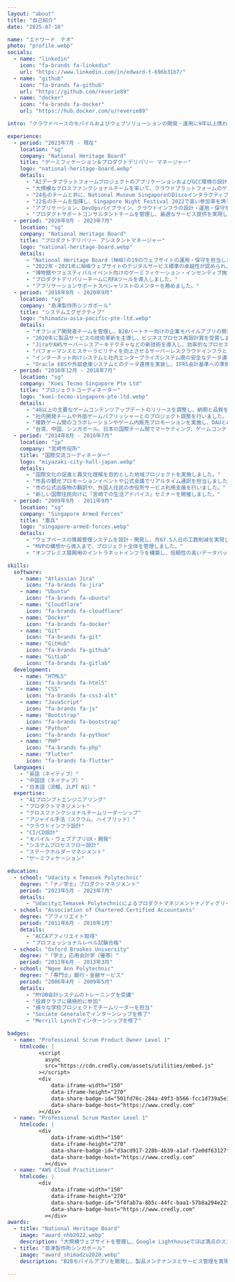 ```yaml
---
layout: "about"
title: "自己紹介"
date: "2025-07-10"

name: "エドワード　テオ"
photo: "profile.webp"
socials:
  - name: "linkedin"
    icon: "fa-brands fa-linkedin"
    url: "https://www.linkedin.com/in/edward-t-696b31b7/"
  - name: "github"
    icon: "fa-brands fa-github"
    url: "https://github.com/reverie89"
  - name: "docker"
    icon: "fa-brands fa-docker"
    url: "https://hub.docker.com/u/reverie89"

intro: "クラウドベースのモバイルおよびウェブソリューションの開発・運用に9年以上携わった、成果重視のプロダクトマネジメント専門家です。アジャイル手法、クラウドアプリケーション、戦略的なステークホルダー管理に精通し、複雑な課題を分析的に解決します。"

experience:
  - period: "2023年7月 - 現在"
    location: "sg"
    company: "National Heritage Board"
    title: "ゲーミフィケーション＆プロダクトデリバリー マネージャー"
    logo: "national-heritage-board.webp"
    details:
      - "AIデータプラットフォームプロジェクトのアプリケーションおよびGCC環境の設計を担当しました。"
      - "大規模なクロスファンクショナルチームを率いて、クラウドプラットフォームのゲーミフィケーションサービスを開発・導入しました。"
      - "24名のチームと共に、National Museum SingaporeのDiscoインタラクティブポップアップルームを立ち上げ、6,000人以上のユニーク登録と10,000回以上のプレイを達成しました。"
      - "22名のチームを指揮し、Singapore Night Festival 2022で高い参加率を誇るゲーミフィケーションブースイベントを運営しました。"
      - "アプリケーション、DevOpsパイプライン、クラウドインフラの設計・運用・保守を監督しました。"
      - "プロダクトサポートコンサルタントチームを管理し、最適なサービス提供を実現しました。"
  - period: "2020年9月 - 2023年7月"
    location: "sg"
    company: "National Heritage Board"
    title: "プロダクトデリバリー アシスタントマネージャー"
    logo: "national-heritage-board.webp"
    details:
      - "National Heritage Board (NHB)の19のウェブサイトの運用・保守を担当しました。"
      - "2022年・2021年にNHBウェブサイトのデジタルサービス標準の卓越性が認められ、政府全体のデジタルサービス賞を受賞しました。"
      - "博物館やフェスティバルイベント向けのゲーミフィケーション・インセンティブ施策を実施しました。"
      - "プロダクトデリバリーチームにRPAツールを導入しました。"
      - "アプリケーションサポートスペシャリストのメンターを務めました。"
  - period: "2018年8月 - 2020年9月"
    location: "sg"
    company: "島津製作所シンガポール"
    title: "システムエグゼクティブ"
    logo: "shimadzu-asia-pacific-pte-ltd.webp"
    details:
      - "オフショア開発者チームを管理し、B2Bパートナー向けの企業モバイルアプリの開発を指揮しました。"
      - "2020年に製品サービスの技術革新を主導し、ビジネスプロセス再設計賞を受賞しました。"
      - "JiraやAWSサーバーレスアーキテクチャなどの新技術を導入し、効率的なプロセスフローとシステム統合を設計しました。"
      - "パフォーマンスとスケーラビリティを向上させるサーバーレスクラウドインフラとデータベースを共同設計・最適化しました。"
      - "インターネット向けシステムと社内エンタープライズシステム間の安全なデータ連携を監督しました。"
      - "Oracle EBSや外部倉庫システムとのデータ連携を実装し、IFRS会計基準への準拠を確保しました。"
  - period: "2016年12月 - 2018年7月"
    location: "sg"
    company: "Koei Tecmo Singapore Pte Ltd"
    title: "プロジェクトコーディネーター"
    logo: "koei-tecmo-singapore-pte-ltd.webp"
    details:
      - "40以上の主要なゲームコンテンツアップデートのリリースを調整し、納期と品質を確保しました。"
      - "社内開発チームや外部ゲームパブリッシャーとのプロジェクト調整を行いました。"
      - "複数ゲーム間のコラボレーションやゲーム内販売プロモーションを実施し、DAUとARPPUを最大化しました。"
      - "台湾、中国、シンガポール、日本の国際チーム間でマーケティング、ゲームコンテンツ、売上、バグ報告のコミュニケーションを管理しました。"
  - period: "2014年8月 - 2016年7月"
    location: "jp"
    company: "宮崎市役所"
    title: "国際交流コーディネーター"
    logo: "miyazaki-city-hall-japan.webp"
    details:
      - "国際文化の促進と異文化理解を目的とした地域プロジェクトを実施しました。"
      - "市長の観光プロモーションイベントや公式会議でリアルタイム通訳を担当しました。"
      - "市の公式出版物の翻訳や、外国人住民の市役所サービス利用支援を行いました。"
      - "新しい国際住民向けに『宮崎での生活アドバイス』セミナーを開催しました。"
  - period: "2009年9月 - 2011年9月"
    location: "sg"
    company: "Singapore Armed Forces"
    title: "憲兵"
    logo: "singapore-armed-forces.webp"
    details:
      - "ウェブベースの情報管理システムを設計・開発し、月67.5人日の工数削減を実現しました。"
      - "MVPの構想から導入まで、プロジェクト全体を管理しました。"
      - "オンプレミス展開用のイントラネットインフラを構築し、信頼性の高いデータバックアップソリューションを実装しました。"

skills:
  software:
    - name: "Atlassian Jira"
      icon: "fa-brands fa-jira"
    - name: "Ubuntu"
      icon: "fa-brands fa-ubuntu"
    - name: "Cloudflare"
      icon: "fa-brands fa-cloudflare"
    - name: "Docker"
      icon: "fa-brands fa-docker"
    - name: "Git"
      icon: "fa-brands fa-git"
    - name: "GitHub"
      icon: "fa-brands fa-github"
    - name: "GitLab"
      icon: "fa-brands fa-gitlab"
  development:
    - name: "HTML5"
      icon: "fa-brands fa-html5"
    - name: "CSS"
      icon: "fa-brands fa-css3-alt"
    - name: "JavaScript"
      icon: "fa-brands fa-js"
    - name: "Bootstrap"
      icon: "fa-brands fa-bootstrap"
    - name: "Python"
      icon: "fa-brands fa-python"
    - name: "PHP"
      icon: "fa-brands fa-php"
    - name: "Flutter"
      icon: "fa-brands fa-flutter"
  languages:
    - "英語（ネイティブ）"
    - "中国語（ネイティブ）"
    - "日本語（流暢、JLPT N1）"
  expertise:
    - "AIプロンプトエンジニアリング"
    - "プロダクトマネジメント"
    - "クロスファンクショナルチームリーダーシップ"
    - "アジャイル手法（スクラム、ハイブリッド）"
    - "クラウドインフラ設計"
    - "CI/CD設計"
    - "モバイル・ウェブアプリUX・開発"
    - "システムプロセスフロー設計"
    - "ステークホルダーマネジメント"
    - "ゲーミフィケーション"

education:
  - school: "Udacity x Temasek Polytechnic"
    degree: "「ナノ学士」プロダクトマネジメント"
    period: "2023年5月 - 2023年7月"
    details:
      - "UdacityとTemasek Polytechnicによるプロダクトマネジメントナノディグリーを修了"
  - school: "Association of Chartered Certified Accountants"
    degree: "アフィリエイト"
    period: "2011年6月 - 2018年1月"
    details:
      - "ACCAアフィリエイト取得"
      - "プロフェッショナルレベル試験合格"
  - school: "Oxford Brookes University"
    degree: "「学士」応用会計学（優等）"
    period: "2011年6月 - 2013年3月"
  - school: "Ngee Ann Polytechnic"
    degree: "「専門士」銀行・金融サービス"
    period: "2006年4月 - 2009年5月"
    details:
      - "MYOB会計システムのトレーニングを受講"
      - "投資クラブに積極的に参加"
      - "様々な学校プロジェクトでチームリーダーを担当"
      - "Societe Generaleでインターンシップを修了"
      - "Merrill Lynchでインターンシップを修了"

badges:
  - name: "Professional Scrum Product Owner Level 1"
    htmlcode: |
          <script
            async
            src="https://cdn.credly.com/assets/utilities/embed.js"
          ></script>
          <div
              data-iframe-width="150"
              data-iframe-height="270"
              data-share-badge-id="501fd76c-284a-49f3-b566-fcc1d739a5e1"
              data-share-badge-host="https://www.credly.com"
          ></div>
  - name: "Professional Scrum Master Level 1"
    htmlcode: |
          <div
              data-iframe-width="150"
              data-iframe-height="270"
              data-share-badge-id="d3acd917-220b-4b39-a1af-f2e0df63127f"
              data-share-badge-host="https://www.credly.com"
            ></div>
  - name: "AWS Cloud Practitioner"
    htmlcode: |
          <div
              data-iframe-width="150"
              data-iframe-height="270"
              data-share-badge-id="5f4fab7a-8b5c-44fc-baa1-57b8a294e22f"
              data-share-badge-host="https://www.credly.com"
            ></div>
awards:
  - title: "National Heritage Board"
    image: "award_nhb2022.webp"
    description: "大規模ウェブサイトを管理し、Google Lighthouseでほぼ満点のスコアを達成しました。"
  - title: "島津製作所シンガポール"
    image: "award_shimadzu2020.webp"
    description: "B2Bモバイルアプリを開発し、製品メンテナンスとサービス管理を実現しました。"

---
```

